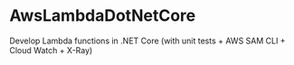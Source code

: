 # AwsLambdaDotNetCore
Develop Lambda functions in .NET Core (with unit tests + AWS SAM CLI + Cloud Watch + X-Ray)
